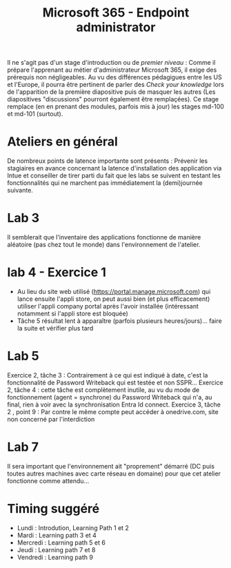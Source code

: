 ﻿---
title: Microsoft 365 - Endpoint administrator
goDeploy: true
m365: true
labs: https://github.com/MicrosoftLearning/MD-102T00-Microsoft-365-Endpoint-Administrator/tree/master/Instructions/Labs
---
Il ne s'agit pas d'un stage d'introduction ou de *premier niveau* : Comme il prépare l'apprenant au métier d'administrateur Microsoft 365, il exige des prérequis non négligeables.
Au vu des différences pédagigues entre les US et l'Europe, il pourra être pertinent de parler des *Check your knowledge* lors de l'apparition de la première diapositive puis de masquer les autres (Les diapositives "discussions" pourront également être remplaçées).
Ce stage remplace (en en prenant des modules, parfois mis à jour) les stages md-100 et md-101 (surtout).
# Ateliers en général
De nombreux points de latence importante sont présents : Prévenir les stagiaires en avance concernant la latence d'installation des application via Intue et conseiller de tirer parti du fait que les labs se suivent en testant les fonctionnalités qui ne marchent pas immédiatement la (demi)journée suivante.  
# Lab 3
Il semblerait que l'inventaire des applications fonctionne de manière aléatoire (pas chez tout le monde) dans l'environnement de l'atelier.
# lab 4 - Exercice 1
- Au lieu du site web utilisé (https://portal.manage.microsoft.com) qui lance ensuite l'appli store, on peut aussi bien (et plus efficacement) utiliser l'appli company portal après l'avoir installée (intéressant notamment si l'appli store est bloquée)
- Tâche 5 résultat lent à apparaître (parfois plusieurs heures/jours)... faire la suite et vérifier plus tard
# Lab 5
Exercice 2, tâche 3 : Contrairement à ce qui est indiqué à date, c'est la fonctionnalité de Password Writeback qui est testée et non SSPR...
Exercice 2, tâche 4 : cette tâche est complètement inutile, au vu du mode de fonctionnement (agent = synchrone) du Password Writeback qui n'a, au final, rien à voir avec la synchronisation Entra Id connect.
Exercice 3, tâche 2 , point 9 : Par contre le même compte peut accéder à onedrive.com, site non concerné par l'interdiction
# Lab 7
Il sera important que l'environnement ait "proprement" démarré (DC puis toutes autres machines avec carte réseau en domaine) pour que cet atelier fonctionne comme attendu...  
# Timing suggéré
- Lundi : Introdution, Learning Path 1 et 2
- Mardi : Learning path 3 et 4
- Mercredi : Learning path 5 et 6
- Jeudi : Learning path 7 et 8
- Vendredi : Learning path 9
